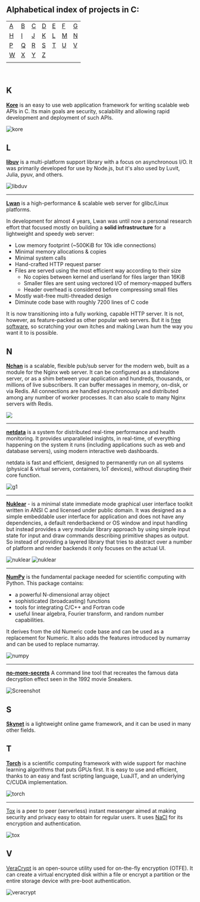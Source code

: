 ## Alphabetical index of projects in C:

|       |       |       |       |       |       |       |
|---    |---    |---    |---    |---    |---    |    ---|
|[A](#a)|[B](#b)|[C](#c)|[D](#d)|[E](#e)|[F](#f)|[G](#g)|
|[H](#h)|[I](#i)|[J](#j)|[K](#k)|[L](#l)|[M](#m)|[N](#n)|
|[P](#p)|[Q](#q)|[R](#r)|[S](#s)|[T](#t)|[U](#u)|[V](#v)|
|[W](#w)|[X](#x)|[Y](#y)|[Z](#z)|       |       |       |
|       |       |       |       |       |       |       |

<br>

## K

[**Kore**](https://github.com/jorisvink/kore) is an easy to use web application framework for writing scalable web APIs in C. Its main goals are security, scalability and allowing rapid development and deployment of such APIs.

![kore](https://kore.io/images/logos/logo-front.png)

## L

[**libuv**](https://github.com/libuv/libuv) is a multi-platform support library with a focus on asynchronous I/O. It was primarily developed for use by Node.js, but it's also used by Luvit, Julia, pyuv, and others.

![libduv](https://cdn-images-1.medium.com/max/720/0*_Gj_yjlEAdE7x8Hi.png)

---
[**Lwan**](https://github.com/lpereira/lwan/) is a high-performance & scalable web server for glibc/Linux
platforms.

In development for almost 4 years, Lwan was until now a personal research
effort that focused mostly on building a **solid infrastructure** for
a lightweight and speedy web server:

  - Low memory footprint (~500KiB for 10k idle connections)
  - Minimal memory allocations & copies
  - Minimal system calls
  - Hand-crafted HTTP request parser
  - Files are served using the most efficient way according to their size
    - No copies between kernel and userland for files larger than 16KiB
    - Smaller files are sent using vectored I/O of memory-mapped buffers
    - Header overhead is considered before compressing small files
  - Mostly wait-free multi-threaded design
  - Diminute code base with roughly 7200 lines of C code

It is now transitioning into a fully working, capable HTTP server. It is
not, however, as feature-packed as other popular web servers. But it is
[free software](http://www.gnu.org/philosophy/free-sw.html), so scratching
your own itches and making Lwan hum the way you want it to is possible.

## N

[**Nchan**](https://github.com/slact/nchan) is a scalable, flexible pub/sub server for the modern web, built as a module for the Nginx web server. It can be configured as a standalone server, or as a shim between your application and hundreds, thousands, or millions of live subscribers. It can buffer messages in memory, on-disk, or via Redis. All connections are handled asynchronously and distributed among any number of worker processes. It can also scale to many Nginx servers with Redis.

![](https://camo.githubusercontent.com/99dde2976b3b18edb59dd185404d6395196b04d1/68747470733a2f2f6e6368616e2e696f2f6769746875622d6c6f676f2e706e67)

---
[**netdata**](https://github.com/firehol/netdata) is a system for distributed real-time performance and health monitoring. It provides unparalleled insights, in real-time, of everything happening on the system it runs (including applications such as web and database servers), using modern interactive web dashboards.

netdata is fast and efficient, designed to permanently run on all systems (physical & virtual servers, containers, IoT devices), without disrupting their core function.

![g1](https://cloud.githubusercontent.com/assets/2662304/14092712/93b039ea-f551-11e5-822c-beadbf2b2a2e.gif)

---
[**Nuklear**](https://github.com/vurtun/nuklear) - is a minimal state immediate mode graphical user interface toolkit written in ANSI C and licensed under public domain. It was designed as a simple embeddable user interface for application and does not have any dependencies, a default renderbackend or OS window and input handling but instead provides a very modular library approach by using simple input state for input and draw commands describing primitive shapes as output. So instead of providing a layered library that tries to abstract over a number of platform and render backends it only focuses on the actual UI.

![nuklear](https://cloud.githubusercontent.com/assets/8057201/13538240/acd96876-e249-11e5-9547-5ac0b19667a0.png)
![nuklear](https://cloud.githubusercontent.com/assets/8057201/13538243/b04acd4c-e249-11e5-8fd2-ad7744a5b446.png)

---
[**NumPy**](https://github.com/numpy/numpy) is the fundamental package needed for scientific computing with Python.
This package contains:

   * a powerful N-dimensional array object
   * sophisticated (broadcasting) functions
   * tools for integrating C/C++ and Fortran code
   * useful linear algebra, Fourier transform, and random number capabilities.

It derives from the old Numeric code base and can be used as a replacement for Numeric. It also adds the features introduced by numarray and can be used to replace numarray.

![numpy](http://www.numpy.org/_static/numpy_logo.png)

---

[**no-more-secrets**](https://github.com/bartobri/no-more-secrets ) A command line tool that recreates the famous data decryption effect seen in the 1992 movie Sneakers.

![Screenshot](http://www.brianbarto.info/extern/images/nms/sneakers.gif)

## S

[**Skynet**](https://github.com/cloudwu/skynet) is a lightweight online game framework, and it can be used in many other fields.

## T

[**Torch**](https://github.com/torch/torch7) is a scientific computing framework with wide support for machine learning algorithms that puts GPUs first. It is easy to use and efficient, thanks to an easy and fast scripting language, LuaJIT, and an underlying C/CUDA implementation.

![torch](https://cdn-images-1.medium.com/max/720/0*6tYC_KkQvSAAL6h3.png)

---
[Tox](https://tox.chat) is a peer to peer (serverless) instant messenger aimed at making security and privacy easy to obtain for regular users. It uses [NaCl](https://nacl.cr.yp.to/) for its encryption and authentication.

![tox](https://raw.github.com/TokTok/toxcore/master/other/tox.png)

## V

[VeraCrypt](https://veracrypt.codeplex.com/) is an open-source utility used for on-the-fly encryption (OTFE). It can create a virtual encrypted disk within a file or encrypt a partition or the entire storage device with pre-boot authentication.

![veracrypt](https://download-codeplex.sec.s-msft.com/Download?ProjectName=veracrypt&DownloadId=1527687&Build=21040)
